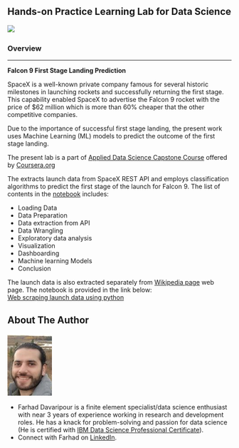 ## Hands-on Practice Learning Lab for Data Science


![](https://cf-courses-data.s3.us.cloud-object-storage.appdomain.cloud/IBMDeveloperSkillsNetwork-DS0701EN-SkillsNetwork/lab_v2/images/landing\_1.gif)

### Overview
* * *
__Falcon 9 First Stage Landing Prediction__  

SpaceX is a well-known private company famous for several historic milestones in launching rockets and successfully returning the first stage. This capability enabled SpaceX to advertise the Falcon 9 rocket with the price of $62 million which is more than 60% cheaper that the other competitive companies.  

Due to the importance of successful first stage landing, the present work uses Machine Learning (ML) models to predict the outcome of the first stage landing.  

The present lab is a part of [Applied Data Science Capstone Course](https://www.coursera.org/learn/applied-data-science-capstone) offered by [Coursera.org](https://www.Coursera.org)

The extracts launch data from SpaceX REST API and employs classification algorithms to predict the first stage of the launch for Falcon 9. The list of contents in the [notebook](https://github.com/Farhad-Davaripour/SpaceX_First_Stage_Data_Analysis/blob/main/Notebook.ipynb) includes:

* Loading Data
* Data Preparation
* Data extraction from API
* Data Wrangling
* Exploratory data analysis
* Visualization
* Dashboarding
* Machine learning Models
* Conclusion

The launch data is also extracted separately from [Wikipedia page](https://en.wikipedia.org/w/index.php?title=List_of_Falcon_9_and_Falcon_Heavy_launches&oldid=1027686922) web page. The notebook is provided in the link below:  
[Web scraping launch data using python](https://github.com/Farhad-Davaripour/SpaceX_First_Stage_Data_Analysis/blob/main/Web_Scraping.ipynb)

## About The Author

![image](MyImage-GitHub.jpg)


- Farhad Davaripour is a finite element specialist/data science enthusiast with near 3 years of experience working in research and development roles. He has a knack for problem-solving and passion for data science (He is certified with [IBM Data Science Professional Certificate](https://coursera.org/share/d7d1a76ed251437131fd33bba91bb9d9)).
- Connect with Farhad on [LinkedIn](https://www.linkedin.com/in/farhad-davaripour/).
